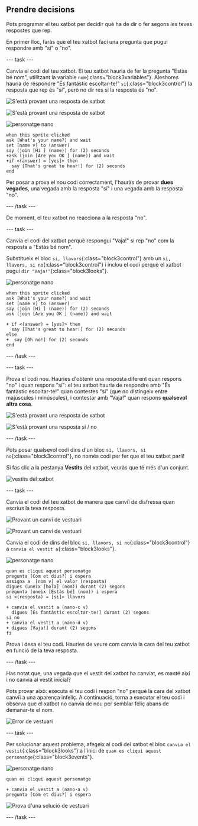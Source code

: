 ## Prendre decisions

Pots programar el teu xatbot per decidir què ha de dir o fer segons les teves respostes que rep.

En primer lloc, faràs que el teu xatbot faci una pregunta que pugui respondre amb "sí" o "no".

\--- task \---

Canvia el codi del teu xatbot. El teu xatbot hauria de fer la pregunta "Estàs bé nom", utilitzant la variable `nom`{:class="block3variables"}. Aleshores hauria de respondre "És fantàstic escoltar-te!" ` si `{:class="block3control"} la resposta que rep és "sí", però no dir res si la resposta és "no".

![S'està provant una resposta de xatbot](images/chatbot-if-test1-annotated.png)

![S'està provant una resposta de xatbot](images/chatbot-if-test2.png)

![personatge nano](images/nano-sprite.png)

```blocks3
when this sprite clicked
ask [What's your name?] and wait
set [name v] to (answer)
say (join [Hi ] (name)) for (2) seconds
+ask (join [Are you OK ] (name)) and wait
+if <(answer) = [yes]> then 
  say [That's great to hear!] for (2) seconds
end
```

Per posar a prova el nou codi correctament, l'hauràs de provar **dues vegades**, una vegada amb la resposta "sí" i una vegada amb la resposta "no".

\--- /task \---

De moment, el teu xatbot no reacciona a la resposta "no".

\--- task \---

Canvia el codi del xatbot perquè respongui "Vaja!" si rep "no" com la resposta a "Estàs bé nom".

Substitueix el bloc `si, llavors`{:class="block3control"} amb un `si, llavors, si no`{:class="block3control"} i inclou el codi perquè el xatbot pugui `dir "Vaja!"`{:class="block3looks"}.

![personatge nano](images/nano-sprite.png)

```blocks3
when this sprite clicked
ask [What's your name?] and wait
set [name v] to (answer)
say (join [Hi ] (name)) for (2) seconds
ask (join [Are you OK ] (name)) and wait

+ if <(answer) = [yes]> then 
  say [That's great to hear!] for (2) seconds
else 
+  say [Oh no!] for (2) seconds
end
```

\--- /task \---

\--- task \---

Prova el codi nou. Hauríes d'obtenir una resposta diferent quan respons "no" i quan respons "sí": el teu xatbot hauria de respondre amb "És fantàstic escoltar-te!" quan contestes "sí" (que no distingeix entre majúscules i minúscules), i contestar amb "Vaja!" quan respons **qualsevol altra cosa**.

![S'està provant una resposta de xatbot](images/chatbot-if-test2.png)

![S'està provant una resposta si / no](images/chatbot-if-else-test.png)

\--- /task \---

Pots posar qualsevol codi dins d'un bloc `si, llavors, si no`{:class="block3control"}, no només codi per fer que el teu xatbot parli!

Si fas clic a la pestanya **Vestits** del xatbot, veuràs que té més d'un conjunt.

![vestits del xatbot](images/chatbot-costume-view-annotated.png)

\--- task \---

Canvia el codi del teu xatbot de manera que canviï de disfressa quan escrius la teva resposta.

![Provant un canvi de vestuari](images/chatbot-costume-test1.png)

![Provant un canvi de vestuari](images/chatbot-costume-test2.png)

Canvia el codi de dins del bloc `si, llavors, si no`{:class="block3control"} a `canvia el vestit a`{:class="block3looks"}.

![personatge nano](images/nano-sprite.png)

```blocks3
quan es cliqui aquest personatge
pregunta [Com et dius?] i espera
assigna a  [nom v] el valor (resposta)
digues (uneix [hola] (nom)) durant (2) segons
pregunta (uneix [Estàs bé] (nom)) i espera
si <(resposta) = [si]> llavors

+ canvia el vestit a (nano-c v)
  digues [És fantàstic escoltar-te!] durant (2) segons
si no
+ canvia el vestit a (nano-d v)
+ digues [Vaja!] durant (2) segons
fi
```

Prova i desa el teu codi. Hauries de veure com canvia la cara del teu xatbot en funció de la teva resposta.

\--- /task \---

Has notat que, una vegada que el vestit del xatbot ha canviat, es manté així i no canvia al vestit inicial?

Pots provar això: executa el teu codi i respon "no" perquè la cara del xatbot canviï a una aparença infeliç. A continuació, torna a executar el teu codi i observa que el xatbot no canvia de nou per semblar feliç abans de demanar-te el nom.

![Error de vestuari](images/chatbot-costume-bug-test.png)

\--- task \---

Per solucionar aquest problema, afegeix al codi del xatbot el bloc `canvia el vestit`{:class="block3looks"} a l'inici de `quan es cliqui aquest personatge`{:class="block3events"}.

![personatge nano](images/nano-sprite.png)

```blocks3
quan es cliqui aquest personatge

+ canvia el vestit a (nano-a v)
pregunta [Com et dius?] i espera
```

![Prova d'una solució de vestuari](images/chatbot-costume-fix-test.png)

\--- /task \---